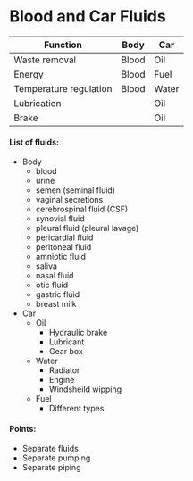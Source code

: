 # Blood and Car Fluids

| Function               | Body  | Car   |
|------------------------|-------|-------|
| Waste removal          | Blood | Oil   |
| Energy                 | Blood | Fuel  |
| Temperature regulation | Blood | Water |
| Lubrication            |       | Oil   |
| Brake                       |       |   Oil    |

#### List of fluids:
- Body
   - blood
   - urine
   - semen (seminal fluid)
   - vaginal secretions
   - cerebrospinal fluid (CSF)
   - synovial fluid
   - pleural fluid (pleural lavage)
   - pericardial fluid
   - peritoneal fluid
   - amniotic fluid
   - saliva
   - nasal fluid
   - otic fluid
   - gastric fluid
   - breast milk
- Car
   - Oil
      - Hydraulic brake
      - Lubricant
      - Gear box
   - Water
      - Radiator
      - Engine
      - Windsheild wipping
   - Fuel
      - Different types
    
#### Points:
- Separate fluids
- Separate pumping
- Separate piping

